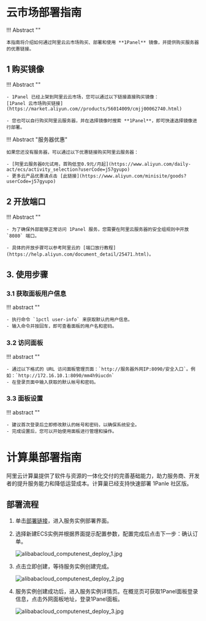 # 云市场部署指南

!!! Abstract ""

    本指南将介绍如何通过阿里云云市场购买、部署和使用 **1Panel** 镜像，并提供购买服务器的优惠链接。

## 1 购买镜像

!!! Abstract ""

    - 1Panel 已经上架到阿里云云市场，您可以通过以下链接直接购买镜像：
    [1Panel 云市场购买链接](https://market.aliyun.com//products/56014009/cmjj00062740.html)
    
    - 您也可以自行购买阿里云服务器，并在选择镜像时搜索 **1Panel**，即可快速选择镜像进行部署。

!!! Abstract "服务器优惠"

    如果您还没有服务器，可以通过以下优惠链接购买阿里云服务器：

    - [阿里云服务器0元试用，首购低至0.9元/月起](https://www.aliyun.com/daily-act/ecs/activity_selection?userCode=j57gyupo)
    - 更多云产品优惠请点击 [此链接](https://www.aliyun.com/minisite/goods?userCode=j57gyupo)

## 2 开放端口

!!! Abstract ""

    - 为了确保外部能够正常访问 1Panel 服务，您需要在阿里云服务器的安全组规则中开放 `8080` 端口。

    - 具体的开放步骤可以参考阿里云的 [端口放行教程](https://help.aliyun.com/document_detail/25471.html)。

## 3. 使用步骤

### 3.1 获取面板用户信息

!!! abstract ""
    
    - 执行命令 `1pctl user-info` 来获取默认的用户信息。
    - 输入命令并按回车，即可查看面板的用户名和密码。

### 3.2 访问面板

!!! abstract ""

    - 通过以下格式的 URL 访问面板管理页面：`http://服务器外网IP:8090/安全入口`。例如：`http://172.16.10.1:8090/mm4h9iucdn`
    - 在登录页面中输入获取的默认帐号和密码。

### 3.3 面板设置

!!! abstract ""

    - 建议首次登录后立即修改默认的帐号和密码，以确保系统安全。
    - 完成设置后，您可以开始使用面板进行管理和操作。

# 计算巢部署指南

阿里云计算巢提供了软件与资源的一体化交付的完善基础能力，助力服务商、开发者的提升服务能力和降低运营成本。计算巢已经支持快速部署 1Panle 社区版。

## 部署流程

1. 单击[部署链接](https://computenest.console.aliyun.com/service/instance/create/default?type=user&ServiceId=service-4b2eae361ae8493d851a)，进入服务实例部署界面。
2. 选择新建ECS实例并根据界面提示配置参数，配置完成后点击下一步：确认订单。

   ![alibabacloud_computenest_deploy_1.jpg](../../img/installation/alibabacloud_computenest_deploy_1.jpg)

3. 点击立即创建，等待服务实例创建完成。

   ![alibabacloud_computenest_deploy_2.jpg](../../img/installation/alibabacloud_computenest_deploy_2.jpg)

4. 服务实例创建成功后，进入服务实例详情页。在概览页可获取1Panel面板登录信息，点击外网面板地址，登录1Panel面板。
   
   ![alibabacloud_computenest_deploy_3.jpg](../../img/installation/alibabacloud_computenest_deploy_3.jpg)
